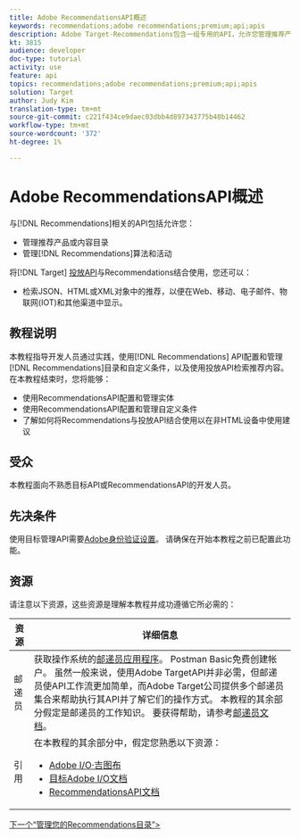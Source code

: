 ```yaml
---
title: Adobe RecommendationsAPI概述
keywords: recommendations;adobe recommendations;premium;api;apis
description: Adobe Target·Recommendations包含一组专用的API，允许您管理推荐产品和／或内容目录；管理推荐算法和活动;并在JSON、HTML或XML对象中提供推荐，以便在Web、移动、电子邮件、物联网和其他渠道中显示。
kt: 3815
audience: developer
doc-type: tutorial
activity: use
feature: api
topics: recommendations;adobe recommendations;premium;api;apis
solution: Target
author: Judy Kim
translation-type: tm+mt
source-git-commit: c221f434ce9daec03dbb4d897343775b40b14462
workflow-type: tm+mt
source-wordcount: '372'
ht-degree: 1%

---
```



# Adobe RecommendationsAPI概述

与[!DNL Recommendations]相关的API包括允许您：[](https://docs.adobe.com/content/help/en/target/using/apis/api-overview.html)

* 管理推荐产品或内容目录
* 管理[!DNL Recommendations]算法和活动

将[!DNL Target] [投放API](https://docs.adobe.com/content/help/en/target/using/apis/api-overview.html)与Recommendations结合使用，您还可以：

* 检索JSON、HTML或XML对象中的推荐，以便在Web、移动、电子邮件、物联网(IOT)和其他渠道中显示。

## 教程说明

本教程指导开发人员通过实践，使用[!DNL Recommendations] API配置和管理[!DNL Recommendations]目录和自定义条件，以及使用投放API检索推荐内容。 在本教程结束时，您将能够：

* 使用RecommendationsAPI配置和管理实体
* 使用RecommendationsAPI配置和管理自定义条件
* 了解如何将Recommendations与投放API结合使用以在非HTML设备中使用建议

## 受众

本教程面向不熟悉目标API或RecommendationsAPI的开发人员。

## 先决条件

使用目标管理API需要[Adobe身份验证设置](../apis/configure-io-target-integration.md)。 请确保在开始本教程之前已配置此功能。

## 资源

请注意以下资源，这些资源是理解本教程并成功遵循它所必需的：

| 资源 | 详细信息 |
| --- | --- |
| 邮递员 | 获取操作系统的[邮递员应用程序](https://www.postman.com/downloads/)。 Postman Basic免费创建帐户。 虽然一般来说，使用Adobe TargetAPI并非必需，但邮递员使API工作流更加简单，而Adobe Target公司提供多个邮递员集合来帮助执行其API并了解它们的操作方式。 本教程的其余部分假定是邮递员的工作知识。 要获得帮助，请参考[邮递员文档](https://learning.getpostman.com/)。 |
| 引用 | 在本教程的其余部分中，假定您熟悉以下资源：<UL><li>[Adobe I/O·吉图布](https://github.com/adobeio)</li><li>[目标Adobe I/O文档](https://developers.adobetarget.com/api/#introduction)</li><li>[RecommendationsAPI文档](https://developers.adobetarget.com/api/recommendations/)</li></ul> |

[下一个“管理您的Recommendations目录”>](manage-catalog.md)
